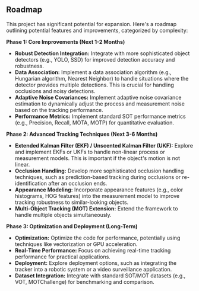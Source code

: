 ## Roadmap

This project has significant potential for expansion. Here's a roadmap outlining potential features and improvements, categorized by complexity:

**Phase 1: Core Improvements (Next 1-2 Months)**

*   **Robust Detection Integration:** Integrate with more sophisticated object detectors (e.g., YOLO, SSD) for improved detection accuracy and robustness.
*   **Data Association:** Implement a data association algorithm (e.g., Hungarian algorithm, Nearest Neighbor) to handle situations where the detector provides multiple detections. This is crucial for handling occlusions and noisy detections.
*   **Adaptive Noise Covariances:** Implement adaptive noise covariance estimation to dynamically adjust the process and measurement noise based on the tracking performance.
*   **Performance Metrics:**  Implement standard SOT performance metrics (e.g., Precision, Recall, MOTA, MOTP) for quantitative evaluation.

**Phase 2: Advanced Tracking Techniques (Next 3-6 Months)**

*   **Extended Kalman Filter (EKF) / Unscented Kalman Filter (UKF):** Explore and implement EKFs or UKFs to handle non-linear process or measurement models. This is important if the object's motion is not linear.
*   **Occlusion Handling:** Develop more sophisticated occlusion handling techniques, such as prediction-based tracking during occlusions or re-identification after an occlusion ends.
*   **Appearance Modeling:** Incorporate appearance features (e.g., color histograms, HOG features) into the measurement model to improve tracking robustness to similar-looking objects.
*   **Multi-Object Tracking (MOT) Extension:**  Extend the framework to handle multiple objects simultaneously.

**Phase 3: Optimization and Deployment (Long-Term)**

*   **Optimization:** Optimize the code for performance, potentially using techniques like vectorization or GPU acceleration.
*   **Real-Time Performance:**  Focus on achieving real-time tracking performance for practical applications.
*   **Deployment:**  Explore deployment options, such as integrating the tracker into a robotic system or a video surveillance application.
*   **Dataset Integration:**  Integrate with standard SOT/MOT datasets (e.g., VOT, MOTChallenge) for benchmarking and comparison.

